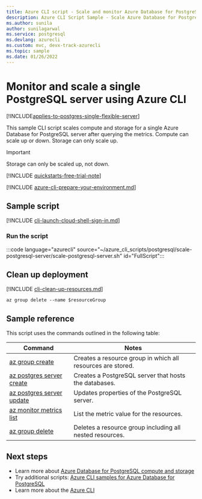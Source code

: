 ```yaml
---
title: Azure CLI script - Scale and monitor Azure Database for PostgreSQL
description: Azure CLI Script Sample - Scale Azure Database for PostgreSQL server to a different performance level after querying the metrics.
ms.author: sunila
author: sunilagarwal
ms.service: postgresql
ms.devlang: azurecli
ms.custom: mvc, devx-track-azurecli
ms.topic: sample
ms.date: 01/26/2022 
---
```

# Monitor and scale a single PostgreSQL server using Azure CLI

[!INCLUDE[applies-to-postgres-single-flexible-server](../includes/applies-to-postgresql-single-flexible-server.md)]

This sample CLI script scales compute and storage for a single Azure Database for PostgreSQL server after querying the metrics. Compute can scale up or down. Storage can only scale up. 

> [!IMPORTANT]
> Storage can only be scaled up, not down.

[!INCLUDE [quickstarts-free-trial-note](../../../includes/quickstarts-free-trial-note.md)]

[!INCLUDE [azure-cli-prepare-your-environment.md](~/articles/reusable-content/azure-cli/azure-cli-prepare-your-environment.md)]

## Sample script

[!INCLUDE [cli-launch-cloud-shell-sign-in.md](../../../includes/cli-launch-cloud-shell-sign-in.md)]

### Run the script

:::code language="azurecli" source="~/azure_cli_scripts/postgresql/scale-postgresql-server/scale-postgresql-server.sh" id="FullScript":::

## Clean up deployment

[!INCLUDE [cli-clean-up-resources.md](../../../includes/cli-clean-up-resources.md)]

```azurecli
az group delete --name $resourceGroup
```

## Sample reference

This script uses the commands outlined in the following table:

| **Command** | **Notes** |
|---|---|
| [az group create](/cli/azure/group) | Creates a resource group in which all resources are stored. |
| [az postgres server create](/cli/azure/postgres/server#az-postgres-server-create) | Creates a PostgreSQL server that hosts the databases. |
| [az postgres server update](/cli/azure/postgres/server#az-postgres-server-update) | Updates properties of the PostgreSQL server. |
| [az monitor metrics list](/cli/azure/monitor/metrics) | List the metric value for the resources. |
| [az group delete](/cli/azure/group) | Deletes a resource group including all nested resources. |

## Next steps

- Learn more about [Azure Database for PostgreSQL compute and storage](../concepts-pricing-tiers.md)
- Try additional scripts: [Azure CLI samples for Azure Database for PostgreSQL](../sample-scripts-azure-cli.md)
- Learn more about the [Azure CLI](/cli/azure)
